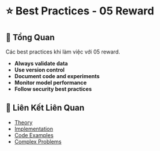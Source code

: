 # ⭐ Best Practices - 05 Reward

## 🎯 Tổng Quan

Các best practices khi làm việc với 05 reward.

- **Always validate data**
- **Use version control**
- **Document code and experiments**
- **Monitor model performance**
- **Follow security best practices**

## 🔗 Liên Kết Liên Quan

- [Theory](./THEORY_05_reward.md)
- [Implementation](./IMPLEMENTATION_05_reward.md)
- [Code Examples](./CODE_EXAMPLES_05_reward.md)
- [Complex Problems](./COMPLEX_PROBLEMS.md)
